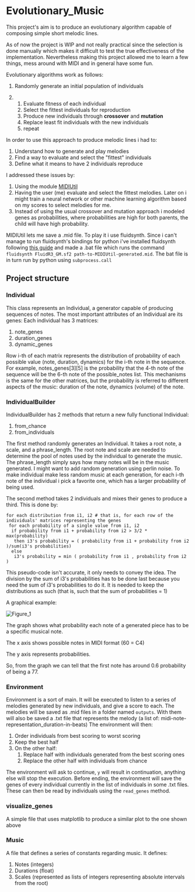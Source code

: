 # Evolutionary_Music
This project's aim is to produce an evolutionary algorithm capable of composing simple short melodic lines.

As of now the project is WIP and not really practical since the selection is done manually which makes it difficult to test the true effectiveness of the implementation. Nevertheless making this project allowed me to learn a few things, mess around with MIDI and in general have some fun.

Evolutionary algorithms work as follows:
1. Randomly generate an initial population of individuals

2. 1. Evaluate fitness of each individual
   2. Select the fittest individuals for reproduction
   3. Produce new individuals through __crossover__ and __mutation__
   4. Replace least fit individuals with the new individuals
   5. repeat

In order to use this approach to produce melodic lines i had to:
1. Understand how to generate and play melodies
2. Find a way to evaluate and select the "fittest" individuals
3. Define what it means to have 2 individuals reproduce

I addressed these issues by:
1. Using the module [MIDIUtil](https://pypi.org/project/MIDIUtil/#:~:text=Introduction,with%20a%20minimum%20of%20fuss)
2. Having the user (me) evaluate and select the fittest melodies. Later on i might train a neural network or other machine learning algorithm based on my scores to select melodies for me. 
3. Instead of using the usual crossover and mutation approach i modeled genes as probabilities, where probabilities are high for both parents, the child will have high probability. 

MIDIUtil lets me save a .mid file. To play it i use fluidsynth. Since i can't manage to run fluidsynth's bindings for python i've installed fluidsynth following [this guide](https://ksvi.mff.cuni.cz/~dingle/2019/prog_1/python_music.html)
and made a .bat file which runs the command `fluidsynth FluidR3_GM.sf2 path-to-MIDIUtil-generated.mid`. The bat file is in turn run by python using `subprocess.call`

## Project structure

### Individual
This class represents an Individual, a generator capable of producing sequences of notes. The most important attributes of an Individual are its genes:
Each individual has 3 matrices:
1. note_genes
2. duration_genes
3. dynamic_genes

Row i-th of each matrix represents the distribution of probability of each possible value (note, duration, dynamics) for the i-th note in the sequence.
For example, notes_genes[3][5] is the probability that the 4-th note of the sequence will be the 6-th note of the possible_notes list. This mechanisms
is the same for the other matrices, but the probability is referred to different aspects of the music: duration of the note, dynamics (volume) of the note.

### IndividualBuilder
IndividualBuilder has 2 methods that return a new fully functional Individual:
1. from_chance
2. from_individuals

The first method randomly generates an Individual. It takes a root note, a scale, and a phrase_length. The root note and scale are needed to determine
the pool of notes used by the individual to generate the music. The phrase_length simply says how many notes will be in the music generated. I might want
to add random generation using perlin noise. To make individual make less random music at each generation, for each i-th note of the individual i pick a favorite one, which
has a larger probability of being used.

The second method takes 2 individuals and mixes their genes to produce a third. This is done by: 
```
for each distribution from i1, i2 # that is, for each row of the individuals' matrices representing the genes
 for each probability of a single value from i1, i2
  if probability from i1 + probability from i2 > 3/2 * max(probability)
   then i3's probability = ( probability from i1 + probability from i2 )/sum(i3's probabilities)
  else
   i3's probability = min ( probability from i1 , probability from i2 )
```
This pseudo-code isn't accurate, it only needs to convey the idea. The division by the sum of i3's probabilities has to be done last
because you need the sum of i3's probabilities to do it. It is needed to keep the distributions as such (that is, such that the sum of probabilities = 1)

A graphical example:

![Figure_1](https://user-images.githubusercontent.com/26527575/95519159-d7946a00-09c4-11eb-9554-d60200909d58.png)


The graph shows what probability each note of a generated piece has to be a specific musical note.

The x axis shows possible notes in MIDI format (60 = C4)

The y axis represents probabilities.

So, from the graph we can tell that the first note has around 0.6 probability of being a 77.

### Environment
Environment is a sort of main. It will be executed to listen to a series of melodies generated by new individuals, and give a score
to each. The melodies will be saved as .mid files in a folder named `outputs`. With them will also be saved a .txt file that represents the melody (a list of: midi-note-representation_duration-in-beats) The environment will then:
1. Order individuals from best scoring to worst scoring
2. Keep the best half
3. On the other half:
    1. Replace half with individuals generated from the best scoring ones
    2. Replace the other half with individuals from chance

The environment will ask to continue, `y` will result in continuation, anything else will stop the execution. Before ending, the environment
will save the genes of every individual currently in the list of individuals in some .txt files. These can then be read by individuals using 
the `read_genes` method.

### visualize_genes
A simple file that uses matplotlib to produce a similar plot to the one shown above

### Music
A file that defines a series of constants regarding music. It defines:
1. Notes (integers)
2. Durations (float)
4. Scales (represented as lists of integers representing absolute intervals from the root)